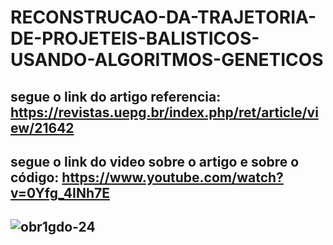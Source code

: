 # RECONSTRUCAO-DA-TRAJETORIA-DE-PROJETEIS-BALISTICOS-USANDO-ALGORITMOS-GENETICOS

## segue o link do artigo referencia: https://revistas.uepg.br/index.php/ret/article/view/21642 
## segue o link do video sobre o artigo e sobre o código: https://www.youtube.com/watch?v=0Yfg_4INh7E

## ![obr1gdo-24](https://github.com/user-attachments/assets/b5e0df87-9d16-4ef5-82e8-7bb1875fe61a)
